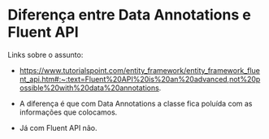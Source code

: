 # Diferença entre Data Annotations e Fluent API

Links sobre o assunto:

- https://www.tutorialspoint.com/entity_framework/entity_framework_fluent_api.htm#:~:text=Fluent%20API%20is%20an%20advanced,not%20possible%20with%20data%20annotations.

- A diferença é que com Data Annotations a classe fica poluída com as informações que colocamos.
- Já com Fluent API não.